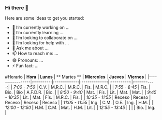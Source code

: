 ### Hi there 👋

Here are some ideas to get you started:

- 🔭 I’m currently working on ...
- 🌱 I’m currently learning ...
- 👯 I’m looking to collaborate on ...
- 🤔 I’m looking for help with ...
- 💬 Ask me about ...
- 📫 How to reach me: ...
- 😄 Pronouns: ...
- ⚡ Fun fact: ...

#Horario
| **Hora**        | **Lunes** | ** Martes ** | **Miercoles** | **Jueves** | **Viernes** |
|-----------------|:---------:|:------------:|:-------------:|:----------:|:-----------:|
| _7:00 - 7:50_   |    C.V.   |    M.R.C.    |     M.R.C.    |    Fís.    |    M.R.C.   |
| _7:55 - 8:45_   |    Fís.   |     Bio.     |      Bio      |  A.F.D.R.  |     Bio.    |
| _8:50 - 9:40_   |    Mat.   |     Fís.     |      Lit.     |    Mat.    |     Mat.    |
| _9:45 - 10:35_  |    Lit.   |     Mat.     |      Fís.     |   M.R.C.   |     Fís.    |
| _10:35 - 11:55_ |   Receso  |    Receso    |     Receso    |   Receso   |    Receso   |
| _11:05 - 11:55_ |    Ing.   |     C.M.     |      O.E.     |    Ing.    |     H.M.    |
| _12:00 - 12:50_ |    H.M.   |     C.M.     |      Mat.     |    H.M.    |     Lit.    |
| _12:55 - 13:45_ |           |              |               |    Bio.    |     Ing.    |
